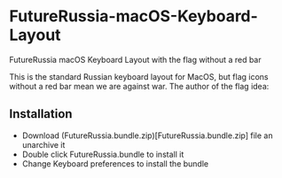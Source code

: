 # FutureRussia-macOS-Keyboard-Layout
FutureRussia macOS Keyboard Layout with the flag without a red bar

This is the standard Russian keyboard layout for MacOS, but flag icons without a red bar mean we are against war. The author of the flag idea: <Please let me know the name>
  
## Installation
- Download (FutureRussia.bundle.zip)[FutureRussia.bundle.zip] file an unarchive it
- Double click FutureRussia.bundle to install it
- Change Keyboard preferences to install the bundle
